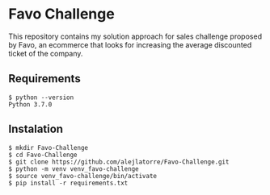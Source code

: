 # Favo Challenge

This repository contains my solution approach for sales challenge proposed by Favo, an ecommerce that looks for increasing the average discounted ticket of the company.

## Requirements

    $ python --version
    Python 3.7.0

## Instalation

    $ mkdir Favo-Challenge
    $ cd Favo-Challenge
    $ git clone https://github.com/alejlatorre/Favo-Challenge.git
    $ python -m venv venv_favo-challenge
    $ source venv_favo-challenge/bin/activate
    $ pip install -r requirements.txt
